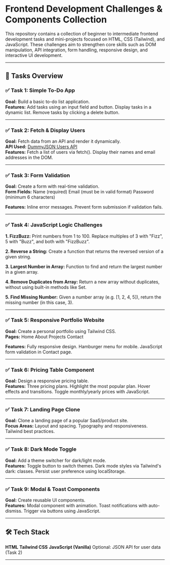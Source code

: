 # Frontend Development Challenges & Components Collection

This repository contains a collection of beginner to intermediate frontend development tasks and mini-projects focused on HTML, CSS (Tailwind), and JavaScript. These challenges aim to strengthen core skills such as DOM manipulation, API integration, form handling, responsive design, and interactive UI development.

---

## 🚀 Tasks Overview

### ✅ Task 1: Simple To-Do App
**Goal:** Build a basic to-do list application.  
**Features:**
Add tasks using an input field and button.
Display tasks in a dynamic list.
Remove tasks by clicking a delete button.

---

### ✅ Task 2: Fetch & Display Users
**Goal:** Fetch data from an API and render it dynamically.  
**API Used:** [DummyJSON Users API](https://dummyjson.com/users)  
**Features:**
Fetch a list of users via fetch().
Display their names and email addresses in the DOM.

---

### ✅ Task 3: Form Validation
**Goal:** Create a form with real-time validation.  
**Form Fields:**
Name (required)
Email (must be in valid format)
Password (minimum 6 characters)

**Features:**
Inline error messages.
Prevent form submission if validation fails.

---

### ✅ Task 4: JavaScript Logic Challenges
**1. FizzBuzz:**
Print numbers from 1 to 100.
Replace multiples of 3 with "Fizz", 5 with "Buzz", and both with "FizzBuzz".

**2. Reverse a String:**
Create a function that returns the reversed version of a given string.

**3. Largest Number in Array:**
Function to find and return the largest number in a given array.

**4. Remove Duplicates from Array:**
Return a new array without duplicates, without using built-in methods like Set.

**5. Find Missing Number:**
Given a number array (e.g. [1, 2, 4, 5]), return the missing number (in this case, 3).

---

### ✅ Task 5: Responsive Portfolio Website
**Goal:** Create a personal portfolio using Tailwind CSS.  
**Pages:**
Home
About
Projects
Contact

**Features:**
Fully responsive design.
Hamburger menu for mobile.
JavaScript form validation in Contact page.

---

### ✅ Task 6: Pricing Table Component
**Goal:** Design a responsive pricing table.  
**Features:**
Three pricing plans.
Highlight the most popular plan.
Hover effects and transitions.
Toggle monthly/yearly prices with JavaScript.

---

### ✅ Task 7: Landing Page Clone
**Goal:** Clone a landing page of a popular SaaS/product site.  
**Focus Areas:**
Layout and spacing.
Typography and responsiveness.
Tailwind best practices.

---

### ✅ Task 8: Dark Mode Toggle
**Goal:** Add a theme switcher for dark/light mode.  
**Features:**
Toggle button to switch themes.
Dark mode styles via Tailwind's dark: classes.
Persist user preference using localStorage.

---

### ✅ Task 9: Modal & Toast Components
**Goal:** Create reusable UI components.  
**Features:**
Modal component with animation.
Toast notifications with auto-dismiss.
Trigger via buttons using JavaScript.

---

## 🛠️ Tech Stack

**HTML**
**Tailwind CSS**
**JavaScript (Vanilla)**
Optional: JSON API for user data (Task 2)

---

